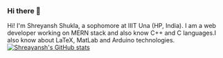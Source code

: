 ### Hi there 👋
Hi! I'm Shreyansh Shukla, a sophomore at IIIT Una (HP, India). I am a web developer working on MERN stack and also know C++ and C languages.I also know about LaTeX, MatLab and Arduino technologies.
[![Shreayansh's GitHub stats](https://github-readme-stats.vercel.app/api?username=shreyansh1410)](https://github.com/anuraghazra/github-readme-stats)

